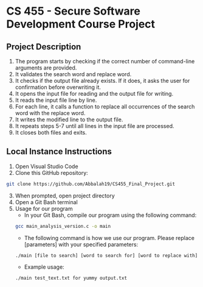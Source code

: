# CS 455 - Secure Software Development Course Project

## Project Description
1) The program starts by checking if the correct number of command-line arguments are provided.
2) It validates the search word and replace word.
3) It checks if the output file already exists. If it does, it asks the user for confirmation before overwriting it.
4) It opens the input file for reading and the output file for writing.
5) It reads the input file line by line.
6) For each line, it calls a function to replace all occurrences of the search word with the replace word.
7) It writes the modified line to the output file.
8) It repeats steps 5-7 until all lines in the input file are processed.
9) It closes both files and exits.

## Local Instance Instructions

1) Open Visual Studio Code
2) Clone this GitHub repository: 
```bash
git clone https://github.com/Abbalah19/CS455_Final_Project.git
```
3) When prompted, open project directory
4) Open a Git Bash terminal
5) Usage for our program
    - In your Git Bash, compile our program using the following command:
    ```bash
    gcc main_analysis_version.c -o main
    ```
    - The following command is how we use our program. Please replace [parameters] with your specified parameters:
    ```bash
    ./main [file to search] [word to search for] [word to replace with] [output file]
    ```
    - Example usage:
    ```bash
    ./main test_text.txt for yummy output.txt
    ```
